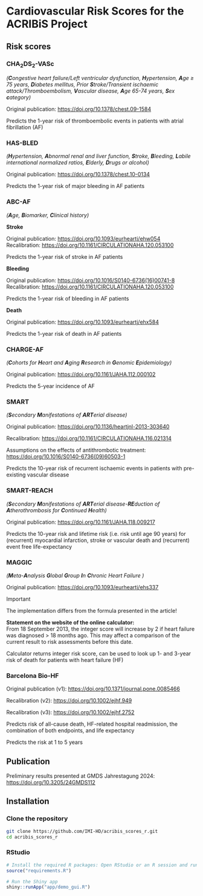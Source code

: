 # Cardiovascular Risk Scores for the ACRIBiS Project

## Risk scores

### CHA<sub>2</sub>DS<sub>2</sub>-VASc

_(**C**ongestive heart failure/Left ventricular dysfunction, **H**ypertension, **A**ge ≥ 75 years, **D**iabetes mellitus,
Prior **S**troke/Transient ischaemic attack/Thromboembolism, **V**ascular disease, **A**ge 65-74 years, **S**ex **c**ategory)_

Original publication: https://doi.org/10.1378/chest.09-1584

Predicts the 1-year risk of thromboembolic events in patients with atrial fibrillation (AF)

### HAS-BLED

_(**H**ypertension, **A**bnormal renal and liver function, **S**troke, **B**leeding,
**L**abile international normalized ratios, **E**lderly, **D**rugs or alcohol)_

Original publication: https://doi.org/10.1378/chest.10-0134

Predicts the 1-year risk of major bleeding in AF patients

### ABC-AF

_(**A**ge, **B**iomarker, **C**linical history)_

**Stroke**

Original publication: https://doi.org/10.1093/eurheartj/ehw054
<br/>
Recalibration: https://doi.org/10.1161/CIRCULATIONAHA.120.053100

Predicts the 1-year risk of stroke in AF patients

**Bleeding**

Original publication: https://doi.org/10.1016/S0140-6736(16)00741-8
<br/>
Recalibration: https://doi.org/10.1161/CIRCULATIONAHA.120.053100

Predicts the 1-year risk of bleeding in AF patients

**Death**

Original publication: https://doi.org/10.1093/eurheartj/ehx584

Predicts the 1-year risk of death in AF patients

### CHARGE-AF

_(**C**ohorts for **H**eart and **A**ging **R**esearch in **G**enomic **E**pidemiology)_

Original publication: https://doi.org/10.1161/JAHA.112.000102

Predicts the 5-year incidence of AF

### SMART

_(**S**econdary **M**anifestations of **ART**erial disease)_

Original publication: https://doi.org/10.1136/heartjnl-2013-303640

Recalibration: https://doi.org/10.1161/CIRCULATIONAHA.116.021314

Assumptions on the effects of antithrombotic treatment: https://doi.org/10.1016/S0140-6736(09)60503-1

Predicts the 10-year risk of recurrent ischaemic events in patients with pre-existing vascular disease 

### SMART-REACH

_(**S**econdary **M**anifestations of **ART**erial disease-**RE**duction of **A**therothrombosis for **C**ontinued **H**ealth)_

Original publication: https://doi.org/10.1161/JAHA.118.009217

Predicts the 10-year risk and lifetime risk (i.e. risk until age 90 years) for (recurrent) myocardial infarction,
stroke or vascular death and (recurrent) event free life-expectancy

### MAGGIC

_(**M**eta-**A**nalysis **G**lobal **G**roup **I**n **C**hronic Heart Failure )_

Original publication: https://doi.org/10.1093/eurheartj/ehs337

> [!IMPORTANT]
> The implementation differs from the formula presented in the article!
> 
> **Statement on the website of the online calculator:**
> <br>
> From 18 September 2013, the integer score will increase by 2 if heart failure was diagnosed > 18 months ago.
> This may affect a comparison of the current result to risk assessments before this date.

Calculator returns integer risk score, can be used to look up 1- and 3-year risk of death for patients with heart failure (HF) 

### Barcelona Bio-HF

Original publication (v1): https://doi.org/10.1371/journal.pone.0085466

Recalibration (v2): https://doi.org/10.1002/ejhf.949

Recalibration (v3): https://doi.org/10.1002/ejhf.2752

Predicts risk of all-cause death, HF-related hospital readmission, the combination of both endpoints, and life expectancy

Predicts the risk at 1 to 5 years 

## Publication

Preliminary results presented at GMDS Jahrestagung 2024: https://doi.org/10.3205/24GMDS112

## Installation

### Clone the repository

 ```bash
git clone https://github.com/IMI-HD/acribis_scores_r.git
cd acribis_scores_r
```

### RStudio

```R
# Install the required R packages: Open RStudio or an R session and run
source("requirements.R")

# Run the Shiny app
shiny::runApp("app/demo_gui.R")
```

